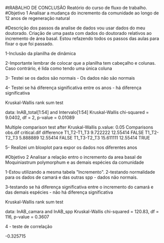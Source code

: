 #tRABALHO DE CONCLUSÃO
Reatório do curso de fluxo de trabalho.
#Objetivo 1
Analisar a mudança do incremento da comunidade ao longo de 12 anos de regeneração natural

#Descrição dos passos da analise de dados 
vou usar dados do meu doutorado.
Criação de uma pasta com dados do doutorado relativos ao incremento de área basal.
Estou refazendo todos os passos das aulas para fixar o que foi passado.

1-Inclusão da planilha de dinâmica

2-Importante lembrar de colocar que a planilha tem cabeçalho e colunas. Caso contrário, é lida como tendo uma única coluna

3- Testei se os dados são normais - Os dados não são normais

4- Testei se há diferença significativa entre os anos - há diferença significativa

Kruskal-Wallis rank sum test

data:  InAB_total[1:54] and Intervalo[1:54]
Kruskal-Wallis chi-squared = 9.0402, df = 2, p-value = 0.01089

Multiple comparison test after Kruskal-Wallis 
p.value: 0.05 
Comparisons
              obs.dif critical.dif difference
T1_T2-T1_T3  9.722222     12.55414      FALSE
T1_T2-T2_T3  5.888889     12.55414      FALSE
T1_T3-T2_T3 15.611111     12.55414       TRUE

5- Realizei um bloxplot para expor os dados nos diferentes anos

#Objetivo 2
Analisar a relação entro o incremento da area basal de Moquiniastrum polymorphum e as demais espécies da comunidade

1-Estou utilizando a mesma tabela "Incremento".
2-testando normalidade para os dados de camará e das outras spp - dados não normais.

3-testando se há diferença significativa entre o incremento do camará e das demais espécies - não há diferença significativa

Kruskal-Wallis rank sum test

data:  InAB_camara and InAB_spp
Kruskal-Wallis chi-squared = 120.83, df = 116, p-value = 0.3607

4 - teste de correlação

-0.325715
